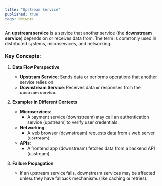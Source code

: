 ```yaml
---
title: "Upstream Service"
published: true
tags: Network
---
```


An **upstream service** is a service that another service (the **downstream service**) depends on or receives data from. The term is commonly used in distributed systems, microservices, and networking.

### **Key Concepts:**

1. **Data Flow Perspective**

   - **Upstream Service**: Sends data or performs operations that another service relies on.
   - **Downstream Service**: Receives data or responses from the upstream service.

2. **Examples in Different Contexts**

   - **Microservices**:
     - A payment service (downstream) may call an authentication service (upstream) to verify user credentials.
   - **Networking**:
     - A web browser (downstream) requests data from a web server (upstream).
   - **APIs**:
     - A frontend app (downstream) fetches data from a backend API (upstream).

3. **Failure Propagation**
   - If an upstream service fails, downstream services may be affected unless they have fallback mechanisms (like caching or retries).
